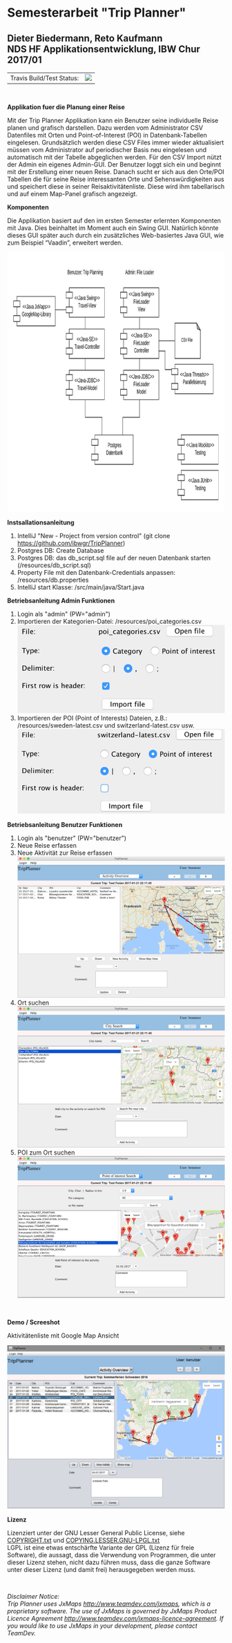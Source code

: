 # Semesterarbeit "Trip Planner"
## Dieter Biedermann, Reto Kaufmann </br>NDS HF Applikationsentwicklung, IBW Chur 2017/01

<table>
 <tr>
  <td>
  Travis Build/Test Status:
  </td>
  <td>
   <a href="https://travis-ci.org/ibwgr/TripPlanner" target="_blank"><img src="https://travis-ci.org/ibwgr/TripPlanner.svg?branch=master"/></a>
  </td>
 </tr>
</table>
</br>

<b>Applikation fuer die Planung einer Reise</b>

Mit der Trip Planner Applikation kann ein Benutzer seine individuelle Reise planen und grafisch darstellen. 
Dazu werden vom Administrator CSV Datenfiles mit Orten und Point-of-Interest (POI) in Datenbank-Tabellen eingelesen. Grundsätzlich werden diese CSV Files immer wieder aktualisiert müssen vom Administrator auf periodischer Basis neu eingelesen und automatisch mit der Tabelle abgeglichen werden. Für den CSV Import nützt der Admin ein eigenes Admin-GUI.
Der Benutzer loggt sich ein und beginnt mit der Erstellung einer neuen Reise. Danach sucht er sich aus den Orte/POI Tabellen die für seine Reise interessanten Orte und Sehenswürdigkeiten aus und speichert diese in seiner Reisaktivitätenliste. Diese wird ihm tabellarisch und auf einem Map-Panel grafisch angezeigt.

<b>Komponenten</b>

Die Applikation basiert auf den im ersten Semester erlernten Komponenten mit Java. Dies beinhaltet im Moment auch ein Swing GUI. Natürlich könnte dieses GUI später auch durch ein zusätzliches Web-basiertes Java GUI, wie zum Beispiel “Vaadin”, erweitert werden.

<p align="left">
  <img src="https://github.com/ibwgr/TripPlanner/blob/master/doc/Komponenten.jpg" width="800" height="600"/>
</p>

<b>Instsallationsanleitung</b>
1. IntelliJ "New - Project from version control" (git clone https://github.com/ibwgr/TripPlanner)
2. Postgres DB: Create Database
3. Postgres DB: das db_script.sql file auf der neuen Datenbank starten (/resources/db_script.sql)
4. Property File mit den Datenbank-Credentials anpassen: /resources/db.properties
5. IntelliJ start Klasse: /src/main/java/Start.java


<b>Betriebsanleitung Admin Funktionen</b>
1. Login als "admin" (PW="admin")
2. Importieren der Kategorien-Datei: /resources/poi_categories.csv
<img src="https://github.com/ibwgr/TripPlanner/blob/master/doc/Screenshot_Import_Category.png"/><br/>
3. Importieren der POI (Point of Interests) Dateien, z.B.: /resources/sweden-latest.csv und switzerland-latest.csv usw.
<img src="https://github.com/ibwgr/TripPlanner/blob/master/doc/Screenshot_Import_Poi.png"/><br/>

<b>Betriebsanleitung Benutzer Funktionen</b>
1. Login als "benutzer" (PW="benutzer")
2. Neue Reise erfassen
3. Neue Aktivität zur Reise erfassen
<img src="https://github.com/ibwgr/TripPlanner/blob/master/doc/Screenshot_ActivityView.png" /><br/>
4. Ort suchen
<img src="https://github.com/ibwgr/TripPlanner/blob/master/doc/Screenshot_CitySearch.png" /><br/>
5. POI zum Ort suchen
<img src="https://github.com/ibwgr/TripPlanner/blob/master/doc/Screenshot_PointOfInterestSearch.png" /><br/>


<p>&nbsp;</p>
<b>Demo / Screeshot</b>

Aktivitätenliste mit Google Map Ansicht

<p align="left">
  <img src="https://github.com/ibwgr/TripPlanner/blob/master/doc/Screenshot2.jpg" /><br/>
</p>

<b>Lizenz</b>

Lizenziert unter der GNU Lesser General Public License, siehe <a href="https://github.com/ibwgr/TripPlanner/blob/master/COPYRIGHT.txt">COPYRIGHT.txt</a> und <a href="https://github.com/ibwgr/TripPlanner/blob/master/COPYING.LESSER.GNU-LPGL.txt">COPYING.LESSER.GNU-LPGL.txt</a> </br>
LGPL ist eine etwas entschärfte Variante der GPL (Lizenz für freie Software), die aussagt, dass die Verwendung von Programmen, die unter dieser Lizenz stehen, nicht dazu führen muss, dass die ganze Software unter dieser Lizenz (und damit frei) herausgegeben werden muss. 

<p>&nbsp;</p>

<i>Disclaimer Notice:</br>
Trip Planner uses JxMaps http://www.teamdev.com/jxmaps, which is a proprietary software. 
The use of JxMaps is governed by JxMaps Product Licence Agreement http://www.teamdev.com/jxmaps-licence-agreement. If you would like to use JxMaps in your development, please contact TeamDev.
</i>
